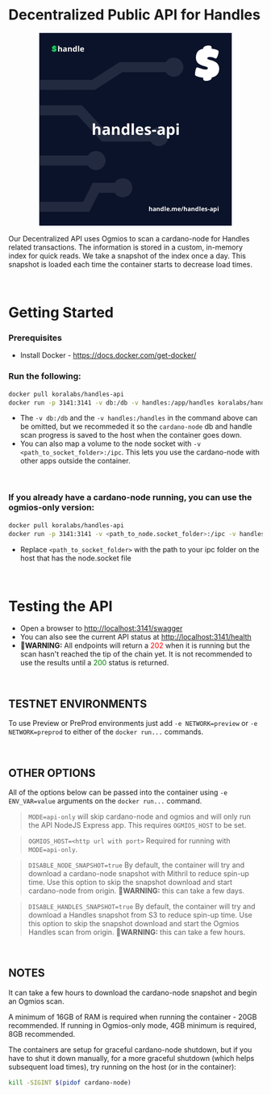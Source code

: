 # Decentralized Public API for Handles

<p align="center">
  <img src="./docs/handles-api.jpeg" />
</p>

Our Decentralized API uses Ogmios to scan a cardano-node for Handles related transactions. The information is stored in a custom, in-memory index for quick reads. We take a snapshot of the index once a day. This snapshot is loaded each time the container starts to decrease load times.

&nbsp;

# Getting Started

### Prerequisites
- Install Docker - https://docs.docker.com/get-docker/


### Run the following:
```sh
docker pull koralabs/handles-api
docker run -p 3141:3141 -v db:/db -v handles:/app/handles koralabs/handles-api
```
- The `-v db:/db` and the `-v handles:/handles` in the command above can be omitted, but we recommeded it so the `cardano-node` db and handle scan progress is saved to the host when the container goes down.
- You can also map a volume to the node socket with `-v <path_to_socket_folder>:/ipc`. This lets you use the cardano-node with other apps outside the container.

&nbsp;

### If you already have a cardano-node running, you can use the ogmios-only version: 
```sh
docker pull koralabs/handles-api
docker run -p 3141:3141 -v <path_to_node.socket_folder>:/ipc -v handles:/app/handles -e MODE=ogmios koralabs/handles-api:latest
```

- Replace `<path_to_socket_folder>` with the path to your ipc folder on the host that has the node.socket file

&nbsp;

# Testing the API 
- Open a browser to [http://localhost:3141/swagger](http://localhost:3141/swagger)
- You can also see the current API status at [http://localhost:3141/health](http://localhost:3141/health)
- **🚩WARNING:** All endpoints will return a <span style="color:red">202</span> when it is running but the scan hasn't reached the tip of the chain yet. It is not recommended to use the results until a <span style="color:green">200</span> status is returned.

&nbsp;

## TESTNET ENVIRONMENTS
To use Preview or PreProd environments just add `-e NETWORK=preview` or `-e NETWORK=preprod` to either of the `docker run...` commands.

&nbsp;

## OTHER OPTIONS
All of the options below can be passed into the container using `-e ENV_VAR=value` arguments on the `docker run...` command.
> `MODE=api-only` will skip cardano-node and ogmios and will only run the API NodeJS Express app. This requires `OGMIOS_HOST` to be set.

> `OGMIOS_HOST=<http url with port>` Required for running with `MODE=api-only`.

> `DISABLE_NODE_SNAPSHOT=true` By default, the container will try and download a cardano-node snapshot with Mithril to reduce spin-up time. Use this option to skip the snapshot download and start cardano-node from origin. **🚩WARNING:** this can take a few days.

> `DISABLE_HANDLES_SNAPSHOT=true` By default, the container will try and download a Handles snapshot from S3 to reduce spin-up time. Use this option to skip the snapshot download and start the Ogmios Handles scan from origin. **🚩WARNING:** this can take a few hours.

&nbsp;

## NOTES

It can take a few hours to download the cardano-node snapshot and begin an Ogmios scan.

A minimum of 16GB of RAM is required when running the container - 20GB recommended. If running in Ogmios-only mode, 4GB minimum is required, 8GB recommended.

The containers are setup for graceful cardano-node shutdown, but if you have to shut it down manually, for a more graceful shutdown (which helps subsequent load times), try running on the host (or in the container):
```sh
kill -SIGINT $(pidof cardano-node) 
```